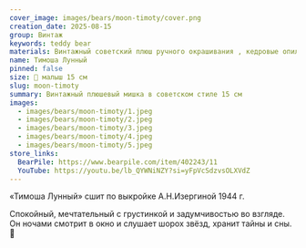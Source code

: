 ```yaml
---
cover_image: images/bears/moon-timoty/cover.png
creation_date: 2025-08-15
group: Винтаж
keywords: teddy bear
materials: Винтажный советский плюш ручного окрашивания , кедровые опилки, металлический гранулят
name: Тимоша Лунный
pinned: false
size: 🐻 малыш 15 см
slug: moon-timoty
summary: Винтажный плюшевый мишка в советском стиле 15 см
images:
  - images/bears/moon-timoty/1.jpeg
  - images/bears/moon-timoty/2.jpeg
  - images/bears/moon-timoty/3.jpeg
  - images/bears/moon-timoty/4.jpeg
  - images/bears/moon-timoty/5.jpeg
store_links:
  BearPile: https://www.bearpile.com/item/402243/11
  YouTube: https://youtu.be/lb_QYWNiNZY?si=yFpVcSdzvsOLXVdZ
---
```

«Тимоша Лунный» сшит по выкройке А.Н.Изергиной 1944 г.

Спокойный, мечтательный с грустинкой и задумчивостью во взгляде. 
Он ночами смотрит в окно и слушает шорох звёзд, хранит тайны и сны. 🐻

